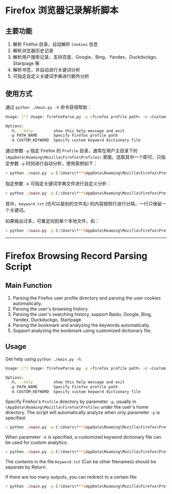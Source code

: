 # Firefox 浏览器记录解析脚本

## 主要功能

1. 解析 Firefox 目录，自动解析 `Cookies` 信息
2. 解析浏览器历史记录
3. 解析用户搜索记录，支持百度、Google、Bing、Yandex、Duckduckgo、Startpage 等
4. 解析书签，并自动进行关键词分析
5. 可指定自定义关键词字典进行额外分析

## 使用方式

通过 `python ./main.py -h` 命令获得帮助：

```bash
Usage: [*] Usage: firefoxParse.py -p <firefox profile path> -c <Custom keyword dictionary>

Options:
  -h, --help         show this help message and exit
  -p PATH_NAME       Specify Firefox profile path
  -k CUSTOM_KEYWORD  Specify custom keyword dictionary file
```

通过参数 `-p` 指定 Firefox 的 `Profile` 目录，通常在用户主目录下的 `\AppData\Roaming\Mozilla\Firefox\Profiles\` 里面，选取其中一个即可，只指定参数 `-p` 时则进行自动分析，使用案例如下：

```bash
> python .\main.py -p C:\Users\***\AppData\Roaming\Mozilla\Firefox\Profiles\***.default-esr
```

指定参数 `-k` 可指定关键词字典文件进行自定义分析：

```bash
> python .\main.py -p C:\Users\***\AppData\Roaming\Mozilla\Firefox\Profiles\***.default-esr -k ./keyword.txt 
```

其中，`keyword.txt` (也可以是别的文件名) 的内容按照行进行分隔，一行只保留一个关键词。

如果输出过多，可重定向到某个本地文件，如：

```bash
> python .\main.py -p C:\Users\***\AppData\Roaming\Mozilla\Firefox\Profiles\***.default-esr -c ./keyword.txt > ./output.txt
```

---

# Firefox Browsing Record Parsing Script

## Main Function

1. Parsing the Firefox user profile directory and parsing the user cookies automatically.
2. Parsing the user's browsing history.
3. Parsing the user's searching history, support Baidu, Google, Bing, Yandex, Duckduckgo, Startpage.
4. Parsing the bookmark and analyzing the keywords automatically.
5. Support analyzing the bookmark using customized dictionary file.

## Usage

Get help using `python ./main.py -h`:

```bash
Usage: [*] Usage: firefoxParse.py -p <firefox profile path> -c <Custom keyword dictionary>

Options:
  -h, --help         show this help message and exit
  -p PATH_NAME       Specify Firefox profile path
  -k CUSTOM_KEYWORD  Specify custom keyword dictionary file

```

Specify Firefox's `Profile` directory by parameter `-p`, usually in `\AppData\Roaming\Mozilla\Firefox\Profiles` under the user's home directory. The script will automatically analyze when only parameter `-p` is specified:

```bash
> python .\main.py -p C:\Users\***\AppData\Roaming\Mozilla\Firefox\Profiles\***.default-esr
```

When parameter `-k` is specified, a customized keyword dictionary file can be used for custom analytics:

```bash
> python .\main.py -p C:\Users\***\AppData\Roaming\Mozilla\Firefox\Profiles\***.default-esr -k ./keyword.txt 
```

The contents in the file `Keyword.txt` (Can be other filenames) should be separate by Return.

If there are too many outputs, you can redirect to a certain file:

```bash
> python .\main.py -p C:\Users\***\AppData\Roaming\Mozilla\Firefox\Profiles\***.default-esr -c ./keyword.txt > ./output.txt
```
